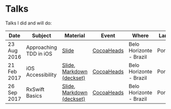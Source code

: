# Talks

Talks I did and will do:

| Date        | Subject           | Material                 | Event      | Where                   | Language   |
|-------------|-------------------|--------------------------|------------|-------------------------|------------|
| 23 Aug 2016 | Approaching TDD in iOS | [Slide](https://speakerdeck.com/gabrieloliva/abordando-tdd-no-ios) | [CocoaHeads](http://www.cocoaheads.com.br/agendas/detalhes/159) | Belo Horizonte - Brazil | Portuguese |
| 21 Feb 2017 | iOS Accessibility | [Slide](https://speakerdeck.com/gabrieloliva/acessibilidade-no-ios), [Markdown (deckset)](markdowns/Acessibilidade%20no%20iOS) | [CocoaHeads](http://www.cocoaheads.com.br/agendas/detalhes/185) | Belo Horizonte - Brazil | Portuguese |
| 26 Sep 2017 | RxSwift Basics | [Slide](https://speakerdeck.com/gabrieloliva/rxswift-basics), [Markdown (deckset)](markdowns/RxSwift%20Basics) | [CocoaHeads](https://www.meetup.com/pt-BR/preview/CocoaHeads-Talks-BH/events/243487090) | Belo Horizonte - Brazil | Portuguese |
